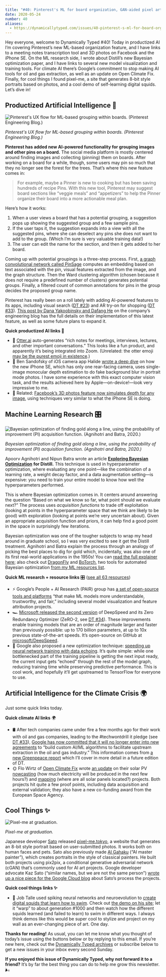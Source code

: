 ```yaml
---
title: "#40: Pinterest's ML for board organization, GAN-aided pixel art, and Bayesian optimization gets the Distill treatment "
date: 2020-05-24
number: 40
aliases:
  - https://dynamicallytyped.com/issues/40-pinterest-s-ml-for-board-organization-gan-aided-pixel-art-and-bayesian-optimization-gets-the-distill-treatment-247582
---
```


Hey everyone, welcome to Dynamically Typed #40!
Today in productized AI I’m covering Pinterest’s new ML-based organization feature, and I have links to a meeting notes transcription tool and 3D photos on Facebook and the iPhone SE.
On the ML research side, I wrote about Distill’s new Bayesian optimization paper, and I have links to several new model visualization and training tools.
For climate AI there’s Google’s commitment to stop making AI tools for oil and gas extraction, as well as an update on Open Climate Fix.
Finally, for cool things I found pixel-me, a site that generates 8-bit style portraits based on photos, and a cool demo of self-learning digital squids.
Let’s dive in!

## Productized Artificial Intelligence 🔌

![Pinterest's UX flow for ML-based grouping within boards. (Pinterest Engineering Blog.)](https://s3.amazonaws.com/revue/items/images/006/010/868/mail/41cba04a0d8e80572670ebc7f93785aa.png?1590240695)

_Pinterest's UX flow for ML-based grouping within boards. (Pinterest Engineering Blog.)_

**Pinterest has added new AI-powered functionality for grouping images and other pins on a board.**
The social media platform is mostly centered around finding images and collecting (pinning) them on boards.
After working on a board for a while, though, some users may pin so much that they no longer see the forest for the trees.
That’s where this new feature comes in:

> For example, maybe a Pinner is new to cooking but has been saving hundreds of recipe Pins.
> With this new tool, Pinterest may suggest board sections like “veggie meals” and “appetizers” to help the Pinner organize their board into a more actionable meal plan.

Here’s how it works:

1. When a user views a board that has a potential grouping, a suggestion pops up showing the suggested group and a few sample pins.
2. If the user taps it, the suggestion expands into a view with all the suggested pins, where she can deselect any pins she does not want to add to the group. (Which I’m sure is very valuable training data!)
3. The user can edit the name for the section, and then it gets added to her board.

Coming up with potential groupings is a three-step process.
First, [a graph convolutional network called PinSage](https://medium.com/pinterest-engineering/pinsage-a-new-graph-convolutional-neural-network-for-web-scale-recommender-systems-88795a107f48?utm_campaign=Dynamically%20Typed&utm_medium=email&utm_source=Revue%20newsletter) computes an embedding based on text associated with the pin, visual features extracted from the image, and the graph structure.
Then the Ward clustering algorithm (chosen because it does not require a predefined number of clusters) generates potential groups.
Finally, a filtered count of common annotations for pins in the group decides the proposed group name.

Pinterest has really been on a roll lately with adding AI-powered features to its apps, including visual search ([DT #23](https://dynamicallytyped.com/issues/23-robotic-raspberry-and-lettuce-pickers-2-5-billion-objects-in-pinterest-lens-and-an-analysis-of-the-ai-reproducibility-crisis-199555?utm_campaign=Dynamically%20Typed&utm_medium=email&utm_source=Revue%20newsletter)) and AR try-on for shopping ([DT #33](https://dynamicallytyped.com/issues/33-billie-eilish-answers-ai-generated-interview-questions-visual-search-for-aerial-imagery-and-the-tech-won-t-drill-it-pledge-224742?utm_campaign=Dynamically%20Typed&utm_medium=email&utm_source=Revue%20newsletter)).
[This post by Dana Yakoobinsky and Dafang He](https://medium.com/pinterest-engineering/using-machine-learning-to-auto-organize-boards-13a12b22bf5?utm_campaign=Dynamically%20Typed&utm_medium=email&utm_source=Revue%20newsletter) on the company’s engineering blog has the full details on their implementation of this latest feature, as well as some future plans to expand it.

**Quick productized AI links 🔌**

* 🦦 [Otter.ai](https://otter.ai/login?utm_campaign=Dynamically%20Typed&utm_medium=email&utm_source=Revue%20newsletter) auto-generates “rich notes for meetings, interviews, lectures, and other important conversations.” This looks like a fun product, and apparently it’s being integrated into Zoom. (Unrelated: the otter emoji [may be the purest emoji in existence](https://emojipedia.org/otter/?utm_campaign=Dynamically%20Typed&utm_medium=email&utm_source=Revue%20newsletter).)
* 📱 Ben Sandofsky of iOS camera app Halide [wrote a deep dive](https://blog.halide.cam/iphone-se-the-one-eyed-king-96713d65a3b1?utm_campaign=Dynamically%20Typed&utm_medium=email&utm_source=Revue%20newsletter) on how the new iPhone SE, which has only one rear-facing camera, uses single-image monocular depth estimation to do fake background blur in portrait mode photos. I have some experience with this exact computer vision task, and the results achieved here by Apple—on-device!—look very impressive to me.
* 📸 Related: [Facebook’s 3D photos feature now simulates depth for any image](https://venturebeat.com/2020/02/28/facebooks-3d-photos-feature-now-gives-any-image-simulated-depth/?utm_campaign=Dynamically%20Typed&utm_medium=email&utm_source=Revue%20newsletter), using techniques very similar to what the iPhone SE is doing.

## Machine Learning Research 🎛

![Bayesian optimization of finding gold along a line, using the probability of improvement (PI) acquisition function. (Agnihotri and Batra, 2020.)](https://s3.amazonaws.com/revue/items/images/006/010/478/mail/7957b79fcd3b61d95a8fb937d7eb551f.png?1590231014)

_Bayesian optimization of finding gold along a line, using the probability of improvement (PI) acquisition function. (Agnihotri and Batra, 2020.)_

Apoorv Agnihotri and Nipun Batra wrote an article [**Exploring Bayesian Optimization**](https://distill.pub/2020/bayesian-optimization/?utm_campaign=Dynamically%20Typed&utm_medium=email&utm_source=Revue%20newsletter) **for Distill.**
This technique is used in hyperparameter optimization, where evaluating any one point—like the combination of a learning rate, a weight decay factor, and a data augmentation setting—is expensive: you need to train your entire model to know how well the hyperparameters performed.

This is where Bayesian optimization comes in.
It centers around answering the question “Based on what we know so far, what point should we evaluate next?” The process uses _acquisition functions_ to trade off exploitation (looking at points in the hyperparameter space that we think are likely to be good) with exploration (looking at points we’re very uncertain about).
Given an appropriate acquisition function and priors, it can help find a good point in the space in surprisingly few iterations.

Bayesian optimization was one of the tougher subjects to wrap my head around in graduate school, so I was very excited to see it get the Distill treatment.
Agnihotri and Batra explain the process through an analogy of picking the best places to dig for gold which, incidentally, was also one of its first real-world applications in the 1950s!
You can [read the full explainer here](https://distill.pub/2020/bayesian-optimization/?utm_campaign=Dynamically%20Typed&utm_medium=email&utm_source=Revue%20newsletter); also check out [DragonFly](https://github.com/dragonfly/dragonfly?utm_campaign=Dynamically%20Typed&utm_medium=email&utm_source=Revue%20newsletter) and [BoTorch](https://botorch.org/?utm_campaign=Dynamically%20Typed&utm_medium=email&utm_source=Revue%20newsletter), two tools for automated Bayesian optimization [from my ML resources list](https://www.notion.so/adab36fecaea4306880898f41dcb9cb3?utm_campaign=Dynamically%20Typed&utm_medium=email&utm_source=Revue%20newsletter&v=cb3a74562c914234ac171931dad6c2e4).

**Quick ML research + resource links** 🎛 ([see all 63 resources](https://www.notion.so/adab36fecaea4306880898f41dcb9cb3?utm_campaign=Dynamically%20Typed&utm_medium=email&utm_source=Revue%20newsletter&v=cb3a74562c914234ac171931dad6c2e4))

* ⚡️ Google’s People + AI Research (PAIR) group has [a set of open-source tools and platforms](https://pair.withgoogle.com/tools/?utm_campaign=Dynamically%20Typed&utm_medium=email&utm_source=Revue%20newsletter) “that make ML models more understandable, trustworthy, and fair,” including several model visualization and feature attribution projects.
* 🏎 [Microsoft released the second version](https://www.microsoft.com/en-us/research/blog/zero-2-deepspeed-shattering-barriers-of-deep-learning-speed-scale/?utm_campaign=Dynamically%20Typed&utm_medium=email&utm_source=Revue%20newsletter) of DeepSpeed and its Zero Redundancy Optimizer (ZeRO-2, see [DT #34](https://dynamicallytyped.com/issues/34-google-s-app-for-detecting-fake-news-memes-an-ai-for-logical-reasoning-and-microsoft-s-library-for-training-trillion-parameter-models-227577?utm_campaign=Dynamically%20Typed&utm_medium=email&utm_source=Revue%20newsletter)). These improvements enable training models that are an order of magnitude larger and faster than previously possible: up to 170 billion parameters, at up to 10x previous state-of-the-art speeds. It’s open-source on GitHub at [microsoft/DeepSpeed](https://github.com/microsoft/DeepSpeed?utm_campaign=Dynamically%20Typed&utm_medium=email&utm_source=Revue%20newsletter).
* 📣 Google also proposed a new optimization technique: [speeding up neural network training with data echoing](https://ai.googleblog.com/2020/05/speeding-up-neural-network-training.html?m=1&utm_campaign=Dynamically%20Typed&utm_medium=email&utm_source=Revue%20newsletter). It’s quite simple: while one bottlenecked part of the training pipeline is getting the next input ready, the current input gets “echoed” through the rest of the model graph, reducing training time while preserving predictive performance. This is cool work, and hopefully it’ll get upstreamed to TensorFlow for everyone to use.

## Artificial Intelligence for the Climate Crisis 🌍

Just some quick links today.

**Quick climate AI links** 🌍

* 🛢 After tech companies came under fire a few months ago for their work with oil and gas companies, leading to the #techwontdrill it pledge (see [DT #33](https://dynamicallytyped.com/issues/33-billie-eilish-answers-ai-generated-interview-questions-visual-search-for-aerial-imagery-and-the-tech-won-t-drill-it-pledge-224742?utm_campaign=Dynamically%20Typed&utm_medium=email&utm_source=Revue%20newsletter)), [Google has now committed that it will no longer enter into new agreements](https://onezero.medium.com/google-says-it-will-not-build-custom-a-i-for-oil-and-gas-extraction-72d1f71f42c8?utm_campaign=Dynamically%20Typed&utm_medium=email&utm_source=Revue%20newsletter) to “build custom AI/ML algorithms to facilitate upstream extraction in the oil and gas industry.” This information comes from [a new Greenpeace report](https://www.greenpeace.org/usa/reports/oil-in-the-cloud/?utm_campaign=Dynamically%20Typed&utm_medium=email&utm_source=Revue%20newsletter) which I’ll cover in more detail in a future edition of DT.
* 🌞 Flo Wirtz of [Open Climate Fix](https://openclimatefix.org/?utm_campaign=Dynamically%20Typed&utm_medium=email&utm_source=Revue%20newsletter) wrote [an update](https://openclimatefix.org/blog/2020-05-07-update?utm_campaign=Dynamically%20Typed&utm_medium=email&utm_source=Revue%20newsletter) on their solar PV [nowcasting](https://openclimatefix.org/projects/nowcasting?utm_campaign=Dynamically%20Typed&utm_medium=email&utm_source=Revue%20newsletter) (how much electricity will be produced in the next few hours?) and [mapping](https://openclimatefix.org/blog/2019-07-09-solar-pv-mapping?utm_campaign=Dynamically%20Typed&utm_medium=email&utm_source=Revue%20newsletter) (where are all solar panels located?) projects. Both projects hit quite a few proof points, including data acquisition and external validation; they also have a new co-funding award from the European Space Agency.

## Cool Things ✨

![Pixel-me at graduation.](https://s3.amazonaws.com/revue/items/images/006/010/955/mail/049c822b1440924d19323a5ae1d0f531.png?1590243246)

_Pixel-me at graduation._

Japanese developer [Sato](https://twitter.com/sato_neet?utm_campaign=Dynamically%20Typed&utm_medium=email&utm_source=Revue%20newsletter) released [pixel-me.tokyo](https://pixel-me.tokyo/en?utm_campaign=Dynamically%20Typed&utm_medium=email&utm_source=Revue%20newsletter), a website that generates an 8-bit style portrait based on user-submitted photos.
It works both on human faces and pets.
Sato also previously made [AI Gahaku](https://ai-art.tokyo/en?utm_campaign=Dynamically%20Typed&utm_medium=email&utm_source=Revue%20newsletter) (“AI master painter”), which creates portraits in the style of classical painters.
He built both projects using pix2pix, a conditional generative adversarial network (cGAN) that’s commonly used for AI art projects.
Google developer advocate Kaz Sato (“similar names, but we are not the same person”) [wrote up a nice piece for the Google Cloud blog](https://cloud.google.com/blog/products/ai-machine-learning/using-google-cloud-platform-free-tier-to-scale-out-an-ai-service?utm_campaign=Dynamically%20Typed&utm_medium=email&utm_source=Revue%20newsletter) about Sato’s process the projects.

**Quick cool things links ✨**

* 🦑 Job Talle used spiking neural networks and neuroevolution to [create digital squids that learn how to swim](https://jobtalle.com/neuroevolution_in_squids.html?utm_campaign=Dynamically%20Typed&utm_medium=email&utm_source=Revue%20newsletter). Check out [the demo on his site](https://jobtalle.com/Cephalopods/?utm_campaign=Dynamically%20Typed&utm_medium=email&utm_source=Revue%20newsletter); let it “warp” to about generation #1000 and then watch how the different squids learned (and failed to learn) to swim in different ways. I always think demos like this would be super cool to stylize and project on my wall as an ever-changing piece of art. One day.

**Thanks for reading!**
As usual, you can let me know what you thought of today’s issue using the buttons below or by replying to this email.
If you’re new here, check out the [Dynamically Typed archives](https://dynamicallytyped.com/?utm_campaign=Dynamically%20Typed&utm_medium=email&utm_source=Revue%20newsletter) or subscribe below to get a new issues in your inbox every second Sunday.

**If you enjoyed this issue of Dynamically Typed, why not forward it to a friend?**
It’s by far the best thing you can do to help me grow this newsletter.
🌬